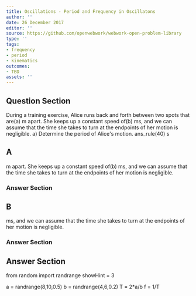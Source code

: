 ```yaml
---
title: Oscillations - Period and Frequency in Oscillatons
author: ''
date: 26 December 2017
editor: ''
source: https://github.com/openwebwork/webwork-open-problem-library
type: ''
tags:
- frequency
- period
- kinematics
outcomes:
- TBD
assets: ''
---
```


## Question Section 

During a training exercise, Alice runs back and forth between two spots that are(a) m apart. She keeps up a constant speed of(b) ms, and we can assume that the time she takes to turn at the endpoints of her motion is negligible.
a) Determine the period of Alice's motion.
ans_rule(40) s

## A
m apart. She keeps up a constant speed of(b) ms, and we can assume that the time she takes to turn at the endpoints of her motion is negligible.
### Answer Section
## B
ms, and we can assume that the time she takes to turn at the endpoints of her motion is negligible.
### Answer Section


## Answer Section

from random import randrange
showHint = 3

a = randrange(8,10,0.5)
b = randrange(4,6,0.2)
T = 2*a/b
f = 1/T